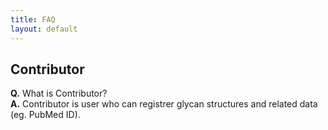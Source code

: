 ```yaml
---
title: FAQ
layout: default
---
```


## Contributor

**Q.** What is Contributor?<br>
**A.** Contributor is user who can registrer glycan structures and related data (eg. PubMed ID).<br><br>


